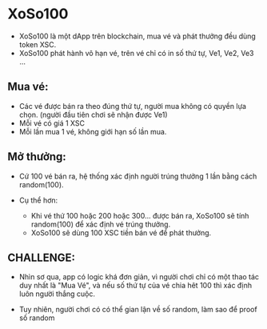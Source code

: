 # XoSo100

* XoSo100 là một dApp trên blockchain, mua vé và phát thưởng đều dùng token XSC.
* XoSo100 phát hành vô hạn vé, trên vé chỉ có in số thứ tự, Ve1, Ve2, Ve3 ...

## Mua vé:
* Các vé được bán ra theo đúng thứ tự, người mua không có quyền lựa chọn. (người đầu tiên chơi sẽ nhận được Ve1)
* Mỗi vé có giá 1 XSC
* Mỗi lần mua 1 vé, không giới hạn số lần mua.

## Mở thưởng:
* Cứ 100 vé bán ra, hệ thống xác định người trúng thưởng 1 lần bằng cách random(100).

* Cụ thể hơn:
    - Khi vé thứ 100 hoặc 200 hoặc 300... được bán ra, XoSo100 sẽ tính random(100) để xác định vé trúng thưởng.
    - XoSo100 sẽ dùng 100 XSC tiền bán vé để phát thưởng.


## CHALLENGE:
* Nhìn sơ qua, app có logic khá đơn giản, vì người chơi chỉ có một thao tác duy nhất là "Mua Vé", và nếu số thứ tự của vé chia hêt 100 thì xác định luôn người thắng cuộc.

* Tuy nhiên, người chơi có có thể gian lận về số random, làm sao để proof số random